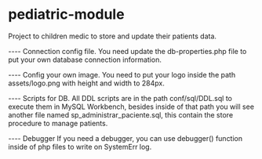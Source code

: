 # pediatric-module
Project to children medic to store and update their patients data.

---- Connection config file.
You need update the db-properties.php file to put your own database connection information.

---- Config your own image.
You need to put your logo inside the path assets/logo.png with height and width to 284px.

---- Scripts for DB.
All DDL scripts are in the path conf/sql/DDL.sql to execute them in MySQL Workbench, besides inside of that path you will see another file named sp_administrar_paciente.sql, this contain the store procedure to manage patients.

---- Debugger 
If you need a debugger, you can use debugger() function inside of php files to write on SystemErr log.

